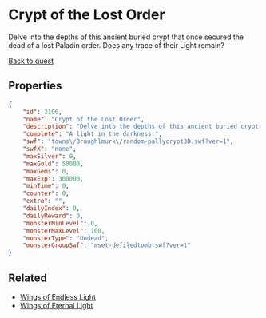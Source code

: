 # Crypt of the Lost Order

Delve into the depths of this ancient buried crypt that once secured the dead of a lost Paladin order. Does any trace of their Light remain?

[Back to quest](../quests.md)

## Properties

```json
{
    "id": 2106,
    "name": "Crypt of the Lost Order",
    "description": "Delve into the depths of this ancient buried crypt that once secured the dead of a lost Paladin order. Does any trace of their Light remain?",
    "complete": "A light in the darkness.",
    "swf": "towns\/Braughlmurk\/random-pallycrypt3D.swf?ver=1",
    "swfX": "none",
    "maxSilver": 0,
    "maxGold": 50000,
    "maxGems": 0,
    "maxExp": 300000,
    "minTime": 0,
    "counter": 0,
    "extra": "",
    "dailyIndex": 0,
    "dailyReward": 0,
    "monsterMinLevel": 0,
    "monsterMaxLevel": 100,
    "monsterType": "Undead",
    "monsterGroupSwf": "mset-defiledtomb.swf?ver=1"
}
```

## Related

- [Wings of Endless Light](../items/21753-wings-of-endless-light.md)
- [Wings of Eternal Light](../items/21754-wings-of-eternal-light.md)

